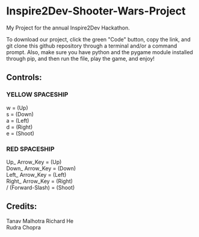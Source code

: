 # Inspire2Dev-Shooter-Wars-Project
My Project for the annual Inspire2Dev Hackathon.


To download our project, click the green "Code" button, copy the link, and git clone this github repository through a terminal and/or a command prompt. Also, make sure you have python and the pygame module installed through pip, and then run the file, play the game, and enjoy!



## Controls:

### YELLOW SPACESHIP ###
w = (Up)  
s = (Down)  
a = (Left)  
d = (Right)  
e = (Shoot)  


### RED SPACESHIP ###
Up_ Arrow_Key = (Up)  
Down_ Arrow_Key = (Down)  
Left_ Arrow_Key = (Left)  
Right_ Arrow_Key = (Right)  
/ (Forward-Slash) = (Shoot)  


## Credits:
Tanav Malhotra
Richard He  
Rudra Chopra
